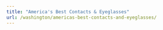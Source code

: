 ```yaml
---
title: "America's Best Contacts & Eyeglasses"
url: /washington/americas-best-contacts-and-eyeglasses/
---
```

